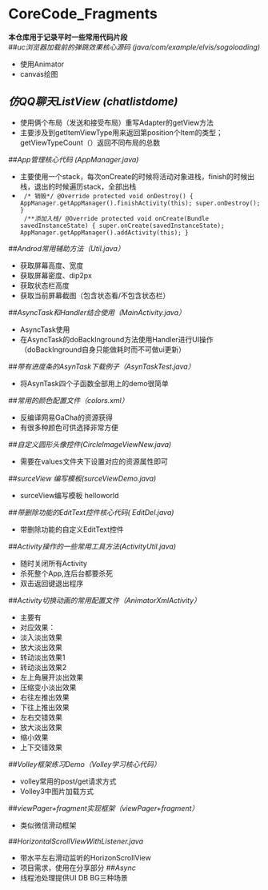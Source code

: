 # CoreCode_Fragments

**本仓库用于记录平时一些常用代码片段**<br>
##*uc浏览器加载前的弹跳效果核心源码 (java/com/example/elvis/sogoloading)* 
- 使用Animator
- canvas绘图

## *仿QQ聊天ListView   (chatlistdome)*<br>
- 使用俩个布局（发送和接受布局）重写Adapter的getView方法<br>
- 主要涉及到getItemViewType用来返回第position个Item的类型；getViewTypeCount（）返回不同布局的总数<br>

##*App管理核心代码 (AppManager.java)*
- 主要使用一个stack，每次onCreate的时候将活动对象进栈，finish的时候出栈，退出的时候遍历stack，全部出栈
- <code> /* 销毁*/
	@Override
	protected void onDestroy() {
		AppManager.getAppManager().finishActivity(this);
		super.onDestroy();
	}<br>
	/***添加入栈*/
	@Override
	protected void onCreate(Bundle savedInstanceState) {
		super.onCreate(savedInstanceState);
		AppManager.getAppManager().addActivity(this);
	}</code>

##*Androd常用辅助方法（Util.java）*
- 获取屏幕高度、宽度
- 获取屏幕密度、dip2px
- 获取状态栏高度
- 获取当前屏幕截图（包含状态看/不包含状态栏）

##*AsyncTask和Handler结合使用（MainActivity.java）*
- AsyncTask使用
- 在AsyncTask的doBackInground方法使用Handler进行UI操作（doBackInground自身只能做耗时而不可做ui更新）

##*带有进度条的AsynTask下载例子（AsynTaskTest.java）*
- 将AsynTask四个子函数全部用上的demo很简单

##*常用的颜色配置文件（colors.xml）*
- 反编译网易GaCha的资源获得
- 有很多种颜色可供选择非常方便

##*自定义圆形头像控件(CircleImageViewNew.java)*
- 需要在values文件夹下设置对应的资源属性即可

##*surceView 编写模板(surceViewDemo.java)*
- surceView编写模板 helloworld

##*带删除功能的EditText控件核心代码( EditDel.java)*
- 带删除功能的自定义EditText控件

##*Activity操作的一些常用工具方法(ActivityUtil.java)*
-  随时关闭所有Activity
-  杀死整个App,连后台都要杀死
-  双击返回键退出程序

##*Activity切换动画的常用配置文件（AnimatorXmlActivity）*
- 主要有
- 对应效果：
- 淡入淡出效果
- 放大淡出效果
- 转动淡出效果1
- 转动淡出效果2
- 左上角展开淡出效果
- 压缩变小淡出效果
- 右往左推出效果
- 下往上推出效果
- 左右交错效果
- 放大淡出效果
- 缩小效果
- 上下交错效果

##*Volley框架练习Demo（Volley学习核心代码）*
- volley常用的post/get请求方式
- Volley3中图片加载方式

##*viewPager+fragment实现框架（viewPager+fragment）*
- 类似微信滑动框架


##*HorizontalScrollViewWithListener.java*
- 带水平左右滑动监听的HorizonScrollView 
- 项目需求，使用在分享部分
##*Async*
- 线程池处理提供UI DB BG三种场景
